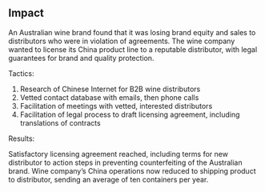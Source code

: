 ## Impact 

An Australian wine brand found that it was losing brand equity and sales to distributors who were in violation of agreements. The wine company wanted to license its China product line to a reputable distributor, with legal guarantees for brand and quality protection.

Tactics:

1.  Research of Chinese Internet for B2B wine distributors
2.  Vetted contact database with emails, then phone calls
3.  Facilitation of meetings with vetted, interested distributors
4.  Facilitation of legal process to draft licensing agreement, including translations of contracts

Results:

Satisfactory licensing agreement reached, including terms for new distributor to action steps in preventing counterfeiting of the Australian brand. Wine company’s China operations now reduced to shipping product to distributor, sending an average of ten containers per year.